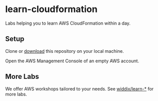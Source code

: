 # learn-cloudformation

Labs helping you to learn AWS CloudFormation within a day.

## Setup

Clone or [download](https://github.com/widdix/learn-cloudformation/archive/master.zip) this repository on your local machine.

Open the AWS Management Console of an empty AWS account.

## More Labs

We offer AWS workshops tailored to your needs. See [widdix/learn-*](https://github.com/widdix?q=learn-) for more labs.
